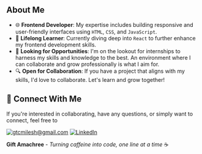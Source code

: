 ## About Me

- 🌐 **Frontend Developer**: My expertise includes building responsive and user-friendly interfaces using `HTML`, `CSS`, and `JavaScript`.
- 📘 **Lifelong Learner**: Currently diving deep into `React` to further enhance my frontend development skills.
- 🚀 **Looking for Opportunities**: I'm on the lookout for internships to harness my skills and knowledge to the best. An environment where I can collaborate and grow professionally is what I aim for.
- 🔍 **Open for Collaboration**: If you have a project that aligns with my skills, I'd love to collaborate. Let's learn and grow together!

## 🔗 Connect With Me

If you're interested in collaborating, have any questions, or simply want to connect, feel free to


<p>
  <a href="mailto:gtcmilesh@gmail.com"><img src="https://img.shields.io/badge/Email-D14836?style=for-the-badge&logo=gmail&logoColor=white" alt="gtcmilesh@gmail.com"></a>
  <a href="https://www.linkedin.com/in/gift-amachree-8a523623b/"><img src="https://img.shields.io/badge/LinkedIn-0077B5?style=for-the-badge&logo=linkedin&logoColor=white" alt="LinkedIn"></a>
</p>



**Gift Amachree** - _Turning caffeine into code, one line at a time_ ☕️
